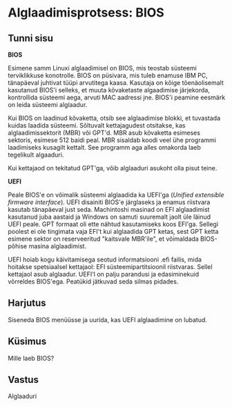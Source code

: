 ﻿# Alglaadimisprotsess: BIOS

## Tunni sisu

<b>BIOS</b>

Esimene samm Linuxi alglaadimisel on BIOS, mis teostab süsteemi terviklikkuse konotrolle. BIOS on püsivara, mis tuleb enamuse IBM PC, tänapäeval juhtivat tüüpi arvutitega kaasa. Kasutaja on kõige tõenäolisemalt kasutanud BIOS'i selleks, et muuta kõvaketaste algaadimise järjekorda, kontrollida süsteemi aega, arvuti MAC aadressi jne. BIOS'i peamine eesmärk on leida süsteemi alglaadur.

Kui BIOS on laadinud kõvaketta, otsib see alglaadimise blokki, et tuvastada kuidas laadida süsteemi. Sõltuvalt kettajagudest otsitakse, kas alglaadimissektorit (MBR) või GPT'd. MBR asub kõvaketta esimeses sektoris, esimese 512 baidi peal. MBR sisaldab koodi veel ühe programmi laadimiseks kusagilt kettalt. See programm aga alles omakorda laeb tegelikult algaaduri.

Kui kettajaod on tekitatud GPT'ga, võib alglaaduri asukoht olla pisut teine.

<b>UEFI</b>

Peale BIOS'e on võimalik süsteemi alglaadida ka UEFI'ga (*Unified extensible firmware interface*). UEFI disainiti BIOS'e järglaseks ja enamus riistvara kasutab tänapäeval just seda. Machintoshi masinad on EFI alglaadimist kasutanud juba aastaid ja Windows on samuti suuremalt jaolt üle läinud UEFI peale. GPT formaat oli ette nähtud kasutamiseks koos EFI'ga. Sellegi poolest ei ole tingimata vaja EFI't kui alglaadida GPT ketas, sest GPT ketta esimene sektor on reserveeritud "kaitsvale MBR'ile", et võimaldada BIOS-põhise masina alglaadimist.

UEFI hoiab kogu käivitamisega seotud informatsiooni .efi failis, mida hoitakse spetsiaalsel kettajaol: EFI süsteemipartitsioonil riistvaras. Sellel kettajaol asub alglaadur. UEFI'l on palju parandusi ja edasiminekuid võrreldes BIOS'ega. Peatükid jätkuvad seda silmas pidades.

## Harjutus

Siseneda BIOS menüüsse ja uurida, kas UEFI alglaadimine on lubatud.

## Küsimus

Mille laeb BIOS?

## Vastus

Alglaaduri
